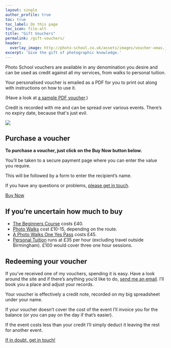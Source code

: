 ```yaml
---
layout: single
author_profile: true
toc: true
toc_label: On this page
toc_icon: file-alt
title: "Gift Vouchers"
permalink: /gift-vouchers/
header:
  overlay_image: http://photo-school.co.uk/assets/images/voucher-xmas.jpg
excerpt: 'Give the gift of photographic knowledge.'
---
```



Photo School vouchers are available in any denomination you desire and can be used as credit against all my services, from walks to personal tuition.

Your personalised voucher is emailed as a PDF for you to print out along with instructions on how to use it.

(Have a look at [a sample PDF voucher](http://photo-school.co.uk/assets/docs/sample-photo-school-voucher.pdf).)

Credit is recorded with me and can be spread over various events. There’s no expiry date, because that's just evil.

![](http://photo-school.co.uk/assets/images/voucher+card.jpg)

## Purchase a voucher

**To purchase a voucher, just click on the Buy Now button below.**

You’ll be taken to a secure payment page where you can enter the value you require.

This will be followed by a form to enter the recipient’s name.

If you have any questions or problems, [please get in touch](/contact).

<a href="https://www.snappycheckout.com/pay/?CWGLL63XAT6EMQSSMMANP12435" class="btn btn--primary">Buy Now</a>

## If you’re uncertain how much to buy

* [The Beginners Course](/beginners-class/) costs £40.
* [Photo Walks](/birmingham-photo-walks/) cost £10-15, depending on the route.
* [A Photo Walks One Yes Pass](/walks-pass) costs £45.
* [Personal Tuition](/personal-tuition/) runs at £35 per hour (excluding travel outside Birmingham). £100 would cover three one hour sessions.

## Redeeming your voucher

If you’ve received one of my vouchers, spending it is easy. Have a look around the site and if there’s anything you’d like to do, [send me an email](/contact/). I’ll book you a place and adjust your records.

Your voucher is effectively a credit note, recorded on my big spreadsheet under your name.

If your voucher doesn’t cover the cost of the event I’ll invoice you for the balance (or you can pay on the day if that’s easier).

If the event costs less than your credit I’ll simply deduct it leaving the rest for another event.

[If in doubt, get in touch!](/contact/)

